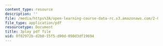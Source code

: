 ```yaml
---
content_type: resource
description: ''
file: /media/https%3A/open-learning-course-data-rc.s3.amazonaws.com/2-003sc-engineering-dynamics-fall-2011/0f02972bd2b815f5d90d090d3df19694_jROTMB142T0.pdf
file_type: application/pdf
resourcetype: Document
title: 3play pdf file
uid: 0f02972b-d2b8-15f5-d90d-090d3df19694
---
```

